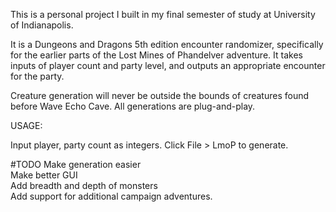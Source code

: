 This is a personal project I built in my final semester of study at University of Indianapolis. <br />

It is a Dungeons and Dragons 5th edition encounter randomizer, specifically for the earlier parts of the Lost Mines of Phandelver adventure. It takes inputs of player count and party level, and outputs an appropriate encounter for the party.
<br />

Creature generation will never be outside the bounds of creatures found before Wave Echo Cave. All generations are plug-and-play.

USAGE:

Input player, party count as integers. Click File > LmoP to generate.<br />

#TODO
Make generation easier<br />
Make better GUI<br />
Add breadth and depth of monsters<br />
Add support for additional campaign adventures.<br />

